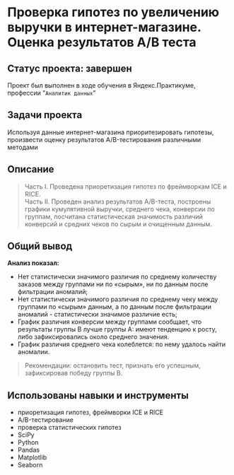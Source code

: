 
# Проверка гипотез по увеличению выручки в интернет-магазине. Оценка результатов A/B теста
## Статус проекта: завершен
Проект был выполнен в ходе обучения в Яндекс.Практикуме, профессии "`Аналитик данных`"
##  Задачи проекта
Используя данные интернет-магазина приоритезировать гипотезы, произвести оценку результатов A/B-тестирования различными методами 
## Описание 
> Часть I. 
> Проведена приоретизация гипотез по фреймворкам ICE и RICE.     
> Часть II. 
> Проведен анализ результатов A/B-теста, 
> построены графики кумулятивной выручки, среднего чека, конверсии по группам, 
> посчитана статистическая значимость различий конверсий и средних чеков по сырым и очищенным данным. 

## Общий вывод
**Анализ показал:**
* Нет статистически значимого различия по среднему количеству заказов между группами ни по «сырым», ни по данным после фильтрации аномалий;
* Нет статистически значимого различия по среднему чеку между группами по «сырым» данным, а по данным после фильтрации аномалий - статистически значимое различие есть;
* График различия конверсии между группами сообщает, что результаты группы B лучше группы A: имеют тенденцию к росту, либо зафиксировались около среднего значения.
* График различия среднего чека колеблется: по нему удалось найти аномалии. 
> Рекомендации: остановить тест, признать его успешным, зафиксировав победу группы В.

##  Использованы навыки и инструменты
*  приоретизация гипотез, фреймворки ICE и RICE
*  A/B-тестирование
*  проверка статистических гипотез
*  SciPy
*  Python
*  Pandas
*  Matplotlib
*  Seaborn
